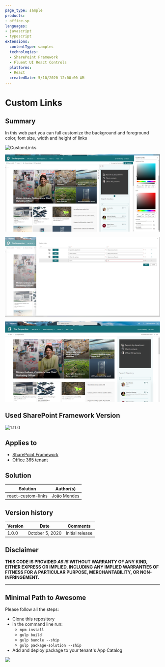 ```yaml
---
page_type: sample
products:
- office-sp
languages:
- javascript
- typescript
extensions:
  contentType: samples
  technologies:
  - SharePoint Framework
  - Fluent UI React Controls
  platforms:
  - React
  createdDate: 5/10/2020 12:00:00 AM
---
```


# Custom Links

## Summary

In this web part you can full customize the background and foreground color, font size, width and height of links




![CustomLinks](./assets/customlinks.gif)

![CustomLinks](./assets/customLinks01.PNG)

![CustomLinks](./assets/customLinks02.PNG)

 
![CustomLinks](./assets/customLinks03.PNG)


## Used SharePoint Framework Version

![1.11.0](https://img.shields.io/badge/version-1.11.0-green.svg)

## Applies to

* [SharePoint Framework](https://docs.microsoft.com/sharepoint/dev/spfx/sharepoint-framework-overview)
* [Office 365 tenant](https://docs.microsoft.com/sharepoint/dev/spfx/set-up-your-development-environment)

## Solution

Solution|Author(s)
--------|---------
react-custom-links|João Mendes


## Version history

Version|Date|Comments
-------|----|--------
1.0.0| October 5, 2020|Initial release

## Disclaimer

**THIS CODE IS PROVIDED *AS IS* WITHOUT WARRANTY OF ANY KIND, EITHER EXPRESS OR IMPLIED, INCLUDING ANY IMPLIED WARRANTIES OF FITNESS FOR A PARTICULAR PURPOSE, MERCHANTABILITY, OR NON-INFRINGEMENT.**

---

## Minimal Path to Awesome

Please follow all the steps:

- Clone this repository
- in the command line run:
  - `npm install`
  - `gulp build`
  - `gulp bundle --ship`
  - `gulp package-solution --ship`
- Add and deploy package to your tenant's App Catalog



<img src="https://telemetry.sharepointpnp.com/sp-dev-fx-webparts/samples/react-custom-links" />
